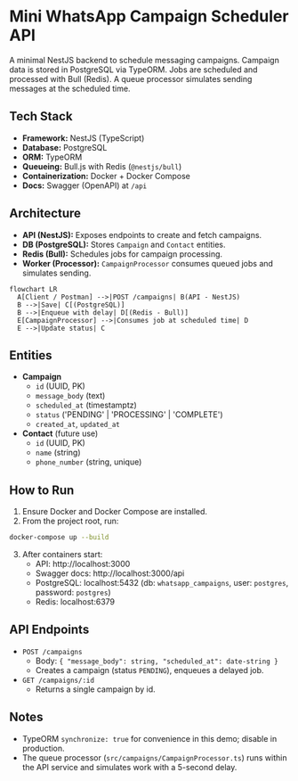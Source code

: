 # Mini WhatsApp Campaign Scheduler API

A minimal NestJS backend to schedule messaging campaigns. Campaign data is stored in PostgreSQL via TypeORM. Jobs are scheduled and processed with Bull (Redis). A queue processor simulates sending messages at the scheduled time.

## Tech Stack

- **Framework:** NestJS (TypeScript)
- **Database:** PostgreSQL
- **ORM:** TypeORM
- **Queueing:** Bull.js with Redis (`@nestjs/bull`)
- **Containerization:** Docker + Docker Compose
- **Docs:** Swagger (OpenAPI) at `/api`

## Architecture

- **API (NestJS):** Exposes endpoints to create and fetch campaigns.
- **DB (PostgreSQL):** Stores `Campaign` and `Contact` entities.
- **Redis (Bull):** Schedules jobs for campaign processing.
- **Worker (Processor):** `CampaignProcessor` consumes queued jobs and simulates sending.

```mermaid
flowchart LR
  A[Client / Postman] -->|POST /campaigns| B(API - NestJS)
  B -->|Save| C[(PostgreSQL)]
  B -->|Enqueue with delay| D[(Redis - Bull)]
  E[CampaignProcessor] -->|Consumes job at scheduled time| D
  E -->|Update status| C
```

## Entities

- **Campaign**
  - `id` (UUID, PK)
  - `message_body` (text)
  - `scheduled_at` (timestamptz)
  - `status` ('PENDING' | 'PROCESSING' | 'COMPLETE')
  - `created_at`, `updated_at`
- **Contact** (future use)
  - `id` (UUID, PK)
  - `name` (string)
  - `phone_number` (string, unique)

## How to Run

1. Ensure Docker and Docker Compose are installed.
2. From the project root, run:

```bash
docker-compose up --build
```

3. After containers start:
   - API: http://localhost:3000
   - Swagger docs: http://localhost:3000/api
   - PostgreSQL: localhost:5432 (db: `whatsapp_campaigns`, user: `postgres`, password: `postgres`)
   - Redis: localhost:6379

## API Endpoints

- `POST /campaigns`
  - Body: `{ "message_body": string, "scheduled_at": date-string }`
  - Creates a campaign (status `PENDING`), enqueues a delayed job.
- `GET /campaigns/:id`
  - Returns a single campaign by id.

## Notes

- TypeORM `synchronize: true` for convenience in this demo; disable in production.
- The queue processor (`src/campaigns/CampaignProcessor.ts`) runs within the API service and simulates work with a 5-second delay.
